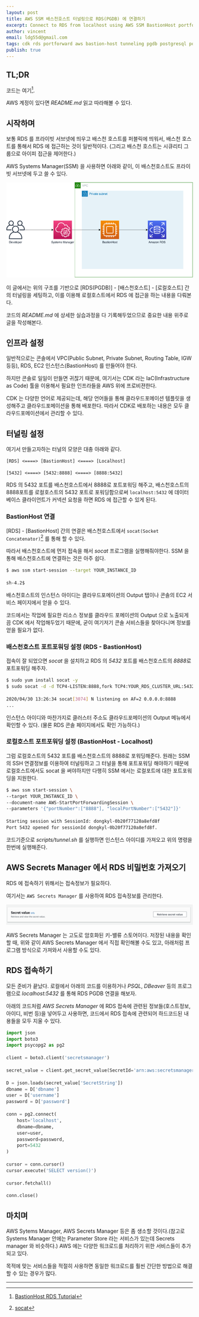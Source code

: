 ```yaml
---
layout: post
title: AWS SSM 배스천호스트 터널링으로 RDS(PGDB) 에 연결하기
excerpt: Connect to RDS from localhost using AWS SSM BastionHost portforwarding
author: vincent
email: ldg55d@gmail.com
tags: cdk rds portforward aws bastion-host tunneling pgdb postgresql postgres socat
publish: true
---
```


## TL;DR

코드는 여기[^1].

AWS 계정이 있다면 *README.md* 읽고 따라해볼 수 있다.

## 시작하며

보통 RDS 를 프라이빗 서브넷에 띄우고 배스천 호스트를 퍼블릭에 띄워서, 배스천 호스트를 통해서 RDS 에 접근하는 것이 일반적이다.
(그리고 배스천 호스트는 시큐리티 그룹으로 아이피 접근을 제어한다.)

AWS Systems Manager(SSM) 을 사용하면 아래와 같이, 이 배스천호스트도 프라이빗 서브넷에 두고 쓸 수 있다.

![](/assets/img/20200501/bastionhost.png)

이 글에서는 위의 구조를 기반으로 [RDS(PGDB)] - [배스천호스트] - [로컬호스트] 간의 터널링을 세팅하고, 이를 이용해 로컬호스트에서 RDS 에 접근을 하는 내용을 다뤄본다.

코드의 *README.md* 에 상세한 실습과정을 다 기록해두었으므로 중요한 내용 위주로 글을 작성해본다.

## 인프라 설정

일반적으로는 콘솔에서 VPC(Public Subnet, Private Subnet, Routing Table, IGW 등등), RDS, EC2 인스턴스(BastionHost) 를 만들어야 한다. 

하지만 콘솔로 일일이 만들면 귀찮기 때문에, 여기서는 CDK 라는 IaC(Infrastructure as Code) 툴을 이용해서 필요한 인프라들을 AWS 위에 프로비젼한다.

CDK 는 다양한 언어로 제공되는데, 해당 언어들을 통해 클라우드포메이션 템플릿을 생성해주고 클라우드포메이션을 통해 배포한다. 따라서 CDK로 배포하는 내용은 모두 클라우드포메이션에서 관리할 수 있다.

## 터널링 설정

여기서 만들고자하는 터널의 모양은 대충 아래와 같다.

```
[RDS] <====> [BastionHost] <====> [Localhost]

[5432] <====> [5432:8888] <====> [8888:5432]
```

RDS 의 5432 포트를 배스천호스트에서 8888로 포트포워딩 해주고, 배스천호스트의 8888포트를 로컬호스트의 5432 포트로 포워딩함으로써 `localhost:5432` 에 데이터베이스 클라이언트가 커넥션 요청을 하면 RDS 에 접근할 수 있게 된다.

### BastionHost 연결

[RDS] - [BastionHost] 간의 연결은 배스천호스트에서 `socat(Socket Concatenator)`[^2] 를 통해 할 수 있다.

따라서 배스천호스트에 먼저 접속을 해서 *socat* 프로그램을 실행해줘야한다.
SSM 을 통해 배스천호스트에 연결하는 것은 아주 쉽다.

```bash
$ aws ssm start-session --target YOUR_INSTANCE_ID

sh-4.2$
```

배스천호스트의 인스턴스 아이디는 클라우드포메이션의 Output 탭이나 콘솔의 EC2 서비스 페이지에서 얻을 수 있다.

코드에서는 작업에 필요한 리소스 정보를 클라우드 포메이션의 Output 으로 노출되게끔 CDK 에서 작업해두었기 때문에, 굳이 여기저기 콘솔 서비스들을 찾아다니며 정보를 얻을 필요가 없다.

### 배스천호스트 포트포워딩 설정 (RDS - BastionHost)

접속이 잘 되었으면 *socat* 을 설치하고 RDS 의 *5432* 포트를 배스천호스트의 *8888*로 포트포워딩 해주자.

```bash
$ sudo yum install socat -y
$ sudo socat -d -d TCP4-LISTEN:8888,fork TCP4:YOUR_RDS_CLUSTER_URL:5432 &

2020/04/30 13:26:34 socat[3074] N listening on AF=2 0.0.0.0:8888
...
```

인스턴스 아이디와 마찬가지로 클러스터 주소도 클라우드포메이션의 Output 메뉴에서 확인할 수 있다. (물론 RDS 콘솔 페이지에서도 확인 가능하다.)

### 로컬호스트 포트포워딩 설정 (BastionHost - Localhost)

그럼 로컬호스트의 5432 포트를 배스천호스트의 8888로 포워딩해준다. 원래는 SSM의 SSH 연결정보를 이용하여 터널링하고 그 터널을 통해 포트포워딩 해야하기 때문에 로컬호스트에서도 socat 을 써야하지만 다행히 SSM 에서는 로컬포트에 대한 포트포워딩을 지원한다.

```bash
$ aws ssm start-session \                                                            
--target YOUR_INSTANCE_ID \
--document-name AWS-StartPortForwardingSession \                                   
--parameters '{"portNumber":["8888"], "localPortNumber":["5432"]}'

Starting session with SessionId: dongkyl-0b20f77120a8efd8f
Port 5432 opened for sessionId dongkyl-0b20f77120a8efd8f.
```

코드기준으로 *scripts/tunnel.sh* 를 실행하면 인스턴스 아이디를 가져오고 위의 명령을 한번에 실행해준다.

## AWS Secrets Manager 에서 RDS 비밀번호 가져오기

RDS 에 접속하기 위해서는 접속정보가 필요하다.

여기서는 `AWS Secrets Manager` 를 사용하여 RDS 접속정보를 관리한다.

![](/assets/img/20200501/secrets.png)

AWS Secrets Manager 는 고도로 암호화된 키-밸류 스토어이다. 저장된 내용을 확인할 때, 위와 같이 AWS Secrets Manager 에서 직접 확인해볼 수도 있고, 아래처럼 프로그램 방식으로 가져와서 사용할 수도 있다.

## RDS 접속하기

모든 준비가 끝났다. 로컬에서 아래의 코드를 이용하거나 *PSQL*, *DBeaver* 등의 프로그램으로 *localhost:5432* 를 통해 RDS PGDB 연결을 해보자.

아래의 코드처럼 *AWS Secrets Manager* 에 RDS 접속에 관련된 정보들(호스트정보, 아이디, 비번 등)을 넣어두고 사용하면, 코드에서 RDS 접속에 관련되어 하드코드된 내용들을 모두 지울 수 있다.

```python
import json
import boto3
import psycopg2 as pg2

client = boto3.client('secretsmanager')

secret_value = client.get_secret_value(SecretId='arn:aws:secretsmanager:ap-northeast-2:929831892372:secret:RdsClusterAlphaSecret22E649-H6f7k6fXTacP-RSqbEc')

D = json.loads(secret_value['SecretString'])
dbname = D['dbname']
user = D['username']
password = D['password']

conn = pg2.connect(
    host='localhost',
    dbname=dbname,
    user=user,
    password=password,
    port=5432
)

cursor = conn.cursor()
cursor.execute('SELECT version()')

cursor.fetchall()

conn.close()
```

## 마치며

AWS Sytems Manager, AWS Secrets Manager 등은 좀 생소할 것이다.(참고로 Systems Manager 안에는 Parameter Store 라는 서비스가 있는데 Secrets manager 와 비슷하다.) AWS 에는 다양한 워크로드를 처리하기 위한 서비스들이 추가되고 있다. 

목적에 맞는 서비스들을 적절히 사용하면 동일한 워크로드를 훨씬 간단한 방법으로 해결할 수 있는 경우가 많다.

----

[^1]: [BastionHost RDS Tutorial](https://github.com/haandol/bastionhost-rds-tutorial)
[^2]: [socat](https://medium.com/@copyconstruct/socat-29453e9fc8a6)